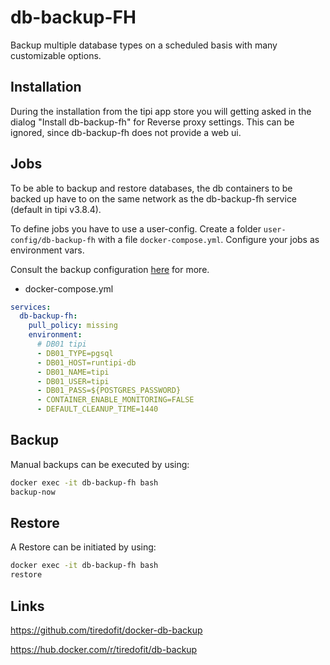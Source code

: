 # db-backup-FH

Backup multiple database types on a scheduled basis with many customizable options.

## Installation

During the installation from the tipi app store you will getting asked in the dialog "Install db-backup-fh" for Reverse proxy settings. This can be ignored, since db-backup-fh does not provide a web ui.

## Jobs

To be able to backup and restore databases, the db containers to be backed up have to on the same network as the db-backup-fh service (default in tipi v3.8.4).

To define jobs you have to use a user-config. Create a folder `user-config/db-backup-fh` with a file `docker-compose.yml`. Configure your jobs as environment vars.

Consult the backup configuration [here](https://github.com/tiredofit/docker-db-backup?tab=readme-ov-file#job-backup-options) for more.

- docker-compose.yml

```yml
services:
  db-backup-fh:
    pull_policy: missing
    environment:
      # DB01 tipi
      - DB01_TYPE=pgsql
      - DB01_HOST=runtipi-db
      - DB01_NAME=tipi
      - DB01_USER=tipi
      - DB01_PASS=${POSTGRES_PASSWORD}
      - CONTAINER_ENABLE_MONITORING=FALSE
      - DEFAULT_CLEANUP_TIME=1440
```

## Backup

Manual backups can be executed by using:

```bash
docker exec -it db-backup-fh bash
backup-now
```

## Restore

A Restore can be initiated by using:

```bash
docker exec -it db-backup-fh bash
restore
```

## Links

<https://github.com/tiredofit/docker-db-backup>

<https://hub.docker.com/r/tiredofit/db-backup>
